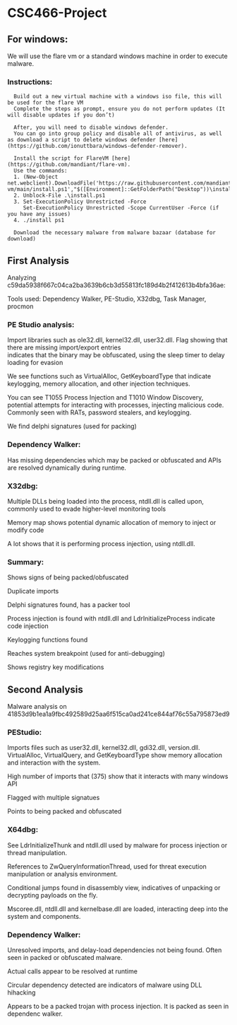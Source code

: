 # CSC466-Project

## For windows:
   We will use the flare vm or a standard windows machine in order to execute malware.

   ### Instructions:
      Build out a new virtual machine with a windows iso file, this will be used for the flare VM
      Complete the steps as prompt, ensure you do not perform updates (It will disable updates if you don’t)
      
      After, you will need to disable windows defender.
      You can go into group policy and disable all of antivirus, as well as download a script to delete windows defender [here](https://github.com/ionuttbara/windows-defender-remover).

      Install the script for FlareVM [here](https://github.com/mandiant/flare-vm).
      Use the commands:
      1. (New-Object net.webclient).DownloadFile('https://raw.githubusercontent.com/mandiant/flare-vm/main/install.ps1',"$([Environment]::GetFolderPath("Desktop"))\install.ps1")
      2. Unblock-File .\install.ps1
      3. Set-ExecutionPolicy Unrestricted -Force
         Set-ExecutionPolicy Unrestricted -Scope CurrentUser -Force (if you have any issues)
      4. ./install ps1

      Download the necessary malware from malware bazaar (database for download)

## First Analysis

   Analyzing c59da5938f667c04ca2ba3639b6cb3d55813fc189d4b2f412613b4bfa36ae:

   Tools used: Dependency Walker, PE-Studio, X32dbg, Task Manager, procmon

   ### PE Studio analysis:

   Import libraries such as ole32.dll, kernel32.dll, user32.dll. Flag showing that there are missing import/export entries   
   indicates that the binary may be obfuscated, using the sleep timer to delay loading for evasion

   We see functions such as VirtualAlloc, GetKeyboardType that indicate keylogging, memory allocation, and other injection 
   techniques.

   You can see T1055 Process Injection and T1010 Window Discovery, potential attempts for interacting with processes, 
   injecting malicious code. Commonly seen with RATs, password stealers, and keylogging.

   We find delphi signatures (used for packing)

   ### Dependency Walker:

   Has missing dependencies which may be packed or obfuscated and APIs are resolved dynamically during runtime.

   ### X32dbg:

   Multiple DLLs being loaded into the process, ntdll.dll is called upon, commonly used to evade higher-level monitoring 
   tools

   Memory map shows potential dynamic allocation of memory to inject or modify code

   A lot shows that it is performing process injection, using ntdll.dll.

   ### Summary:

   Shows signs of being packed/obfuscated

   Duplicate imports

   Delphi signatures found, has a packer tool

   Process injection is found with ntdll.dll and LdrInitializeProcess indicate code injection

   Keylogging functions found

   Reaches system breakpoint (used for anti-debugging)

   Shows registry key modifications

## Second Analysis

   Malware analysis on 41853d9b1ea1a9fbc492589d25aa6f515ca0ad241ce844af76c55a795873ed9

   ### PEStudio:

   Imports files such as user32.dll, kernel32.dll, gdi32.dll, version.dll. VirtualAlloc, VirtualQuery, and GetKeyboardType     show memory allocation and interaction with the system.

   High number of imports that (375) show that it interacts with many windows API

   Flagged with multiple signatues

   Points to being packed and obfuscated

   ### X64dbg:

   See LdrInitializeThunk and ntdll.dll used by malware for process injection or thread manipulation.

   References to ZwQueryInformationThread, used for threat execution manipulation or analysis environment.

   Conditional jumps found in disassembly view, indicatives of unpacking or decrypting payloads on the fly.

   Mscoree.dll, ntdll.dll and kernelbase.dll are loaded, interacting deep into the system and components.

   ### Dependency Walker:

   Unresolved imports, and delay-load dependencies not being found. Often seen in packed or obfuscated malware.

   Actual calls appear to be resolved at runtime

   Circular dependency detected are indicators of malware using DLL hihacking

   Appears to be a packed trojan with process injection. It is packed as seen in dependenc walker.
